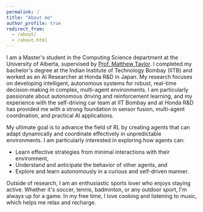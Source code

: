 ```yaml
---
permalink: /
title: "About me"
author_profile: true
redirect_from: 
  - /about/
  - /about.html
---
```


I am a Master's student in the Computing Science department at the University of Alberta, supervised by [Prof. Matthew Taylor](https://drmatttaylor.net). I completed my bachelor's degree at the Indian Institute of Technology Bombay (IITB) and worked as an AI Researcher at Honda R&D in Japan. My research focuses on developing intelligent, autonomous systems for robust, real-time decision-making in complex, multi-agent environments. I am particularly passionate about autonomous driving and reinforcement learning, and my experience with the self-driving car team at IIT Bombay and at Honda R&D has provided me with a strong foundation in sensor fusion, multi-agent coordination, and practical AI applications.

My ultimate goal is to advance the field of RL by creating agents that can adapt dynamically and coordinate effectively in unpredictable environments. I am particularly interested in exploring how agents can:  
* Learn effective strategies from minimal interactions with their environment,  
* Understand and anticipate the behavior of other agents, and  
* Explore and learn autonomously in a curious and self-driven manner.  

Outside of research, I am an enthusiastic sports lover who enjoys staying active. Whether it's soccer, tennis, badminton, or any outdoor sport, I'm always up for a game. In my free time, I love cooking and listening to music, which helps me relax and recharge.
